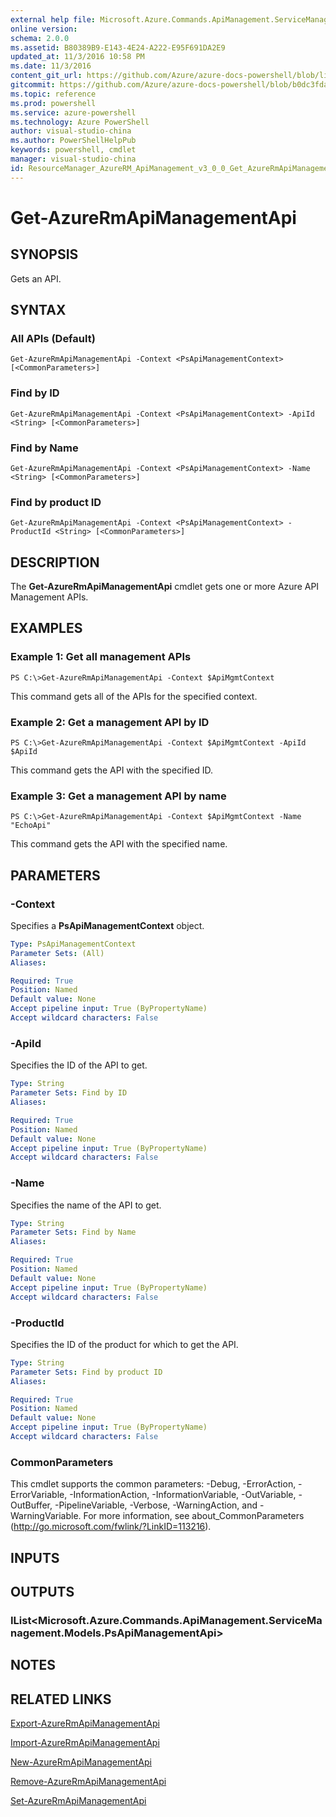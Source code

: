 ```yaml
---
external help file: Microsoft.Azure.Commands.ApiManagement.ServiceManagement.dll-Help.xml
online version: 
schema: 2.0.0
ms.assetid: B80389B9-E143-4E24-A222-E95F691DA2E9
updated_at: 11/3/2016 10:58 PM
ms.date: 11/3/2016
content_git_url: https://github.com/Azure/azure-docs-powershell/blob/live/azureps-cmdlets-docs/ResourceManager/AzureRM.ApiManagement/v3.0.0/Get-AzureRmApiManagementApi.md
gitcommit: https://github.com/Azure/azure-docs-powershell/blob/b0dc3fda3721a600f2fff31599b45845d71f44f4/azureps-cmdlets-docs/ResourceManager/AzureRM.ApiManagement/v3.0.0/Get-AzureRmApiManagementApi.md
ms.topic: reference
ms.prod: powershell
ms.service: azure-powershell
ms.technology: Azure PowerShell
author: visual-studio-china
ms.author: PowerShellHelpPub
keywords: powershell, cmdlet
manager: visual-studio-china
id: ResourceManager_AzureRM_ApiManagement_v3_0_0_Get_AzureRmApiManagementApi_md
---
```


# Get-AzureRmApiManagementApi

## SYNOPSIS
Gets an API.

## SYNTAX

### All APIs (Default)
```
Get-AzureRmApiManagementApi -Context <PsApiManagementContext> [<CommonParameters>]
```

### Find by ID
```
Get-AzureRmApiManagementApi -Context <PsApiManagementContext> -ApiId <String> [<CommonParameters>]
```

### Find by Name
```
Get-AzureRmApiManagementApi -Context <PsApiManagementContext> -Name <String> [<CommonParameters>]
```

### Find by product ID
```
Get-AzureRmApiManagementApi -Context <PsApiManagementContext> -ProductId <String> [<CommonParameters>]
```

## DESCRIPTION
The **Get-AzureRmApiManagementApi** cmdlet gets one or more Azure API Management APIs.

## EXAMPLES

### Example 1: Get all management APIs
```
PS C:\>Get-AzureRmApiManagementApi -Context $ApiMgmtContext
```

This command gets all of the APIs for the specified context.

### Example 2: Get a management API by ID
```
PS C:\>Get-AzureRmApiManagementApi -Context $ApiMgmtContext -ApiId $ApiId
```

This command gets the API with the specified ID.

### Example 3: Get a management API by name
```
PS C:\>Get-AzureRmApiManagementApi -Context $ApiMgmtContext -Name "EchoApi"
```

This command gets the API with the specified name.

## PARAMETERS

### -Context
Specifies a **PsApiManagementContext** object.

```yaml
Type: PsApiManagementContext
Parameter Sets: (All)
Aliases: 

Required: True
Position: Named
Default value: None
Accept pipeline input: True (ByPropertyName)
Accept wildcard characters: False
```

### -ApiId
Specifies the ID of the API to get.

```yaml
Type: String
Parameter Sets: Find by ID
Aliases: 

Required: True
Position: Named
Default value: None
Accept pipeline input: True (ByPropertyName)
Accept wildcard characters: False
```

### -Name
Specifies the name of the API to get.

```yaml
Type: String
Parameter Sets: Find by Name
Aliases: 

Required: True
Position: Named
Default value: None
Accept pipeline input: True (ByPropertyName)
Accept wildcard characters: False
```

### -ProductId
Specifies the ID of the product for which to get the API.

```yaml
Type: String
Parameter Sets: Find by product ID
Aliases: 

Required: True
Position: Named
Default value: None
Accept pipeline input: True (ByPropertyName)
Accept wildcard characters: False
```

### CommonParameters
This cmdlet supports the common parameters: -Debug, -ErrorAction, -ErrorVariable, -InformationAction, -InformationVariable, -OutVariable, -OutBuffer, -PipelineVariable, -Verbose, -WarningAction, and -WarningVariable. For more information, see about_CommonParameters (http://go.microsoft.com/fwlink/?LinkID=113216).

## INPUTS

## OUTPUTS

### IList<Microsoft.Azure.Commands.ApiManagement.ServiceManagement.Models.PsApiManagementApi>

## NOTES

## RELATED LINKS

[Export-AzureRmApiManagementApi](xref:ResourceManager/AzureRM.ApiManagement/v3.0.0/Export-AzureRmApiManagementApi.md)

[Import-AzureRmApiManagementApi](xref:ResourceManager/AzureRM.ApiManagement/v3.0.0/Import-AzureRmApiManagementApi.md)

[New-AzureRmApiManagementApi](xref:ResourceManager/AzureRM.ApiManagement/v3.0.0/New-AzureRmApiManagementApi.md)

[Remove-AzureRmApiManagementApi](xref:ResourceManager/AzureRM.ApiManagement/v3.0.0/Remove-AzureRmApiManagementApi.md)

[Set-AzureRmApiManagementApi](xref:ResourceManager/AzureRM.ApiManagement/v3.0.0/Set-AzureRmApiManagementApi.md)


